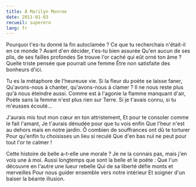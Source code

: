 ```yaml
---
title: À Marilyn Monroe
date: 2011-01-03
recueil: superero
lang: fr
---
```


Pourquoi t'es-tu donné la fin autoclamée ?
Ce que tu recherchais n'était-il en ce monde ?
Avant d'en décider, t'es-tu bien assurée
Qu'en aucun de ses plis, de ses failles profondes
Se trouve l'or caché qui eût orné ton âme ?
Quelle triste pensée que pourrait une femme
Être non satisfaite des bonheurs d'ici.

Tu es la métaphore de l'heureuse vie.
Si la fleur du poète se laisse faner,
Qu'avons-nous à chanter, qu'avons-nous à clamer ?
Il ne nous reste plus qu'à nous éteindre aussi.
Comme est à l'agonie la flamme manquant d'air,
Poète sans la femme n'est plus rien sur Terre.
Si je t'avais connu, si tu m'eusses écouté...

J'aurais mis tout mon cœur en ton attristement,
Et pour te consoler comme le fait l'amant,
Je t'aurais dénudée pour que tu vois enfin
Que l'heur n'est au dehors mais en notre jardin.
Ô combien de souffrances ont dû te torturer
Pour qu'enfin tu choisisses un lieu si reculé
Que d'en bas nul ne peut pour tout l'or te calmer !

Cette histoire de belle a-t-elle une morale ?
Je ne la connais pas, mais j'en vois une à moi.
Aussi longtemps que sont la belle et le poète :
Que l'un découvre en l'autre une lueur rebelle
Qui de sa liberté défie monts et merveilles
Pour nous guider ensemble vers notre intérieur
Et soigner d'un baiser la béante illusion.
